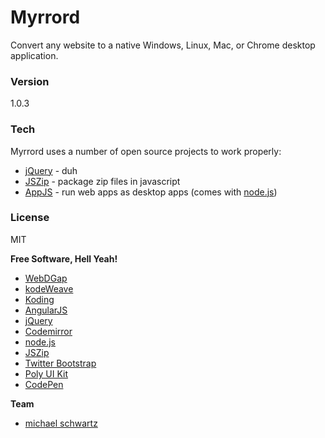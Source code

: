 # Myrrord
Convert any website to a native Windows, Linux, Mac, or Chrome desktop application.

### Version
1.0.3

### Tech

Myrrord uses a number of open source projects to work properly:

* [jQuery](http://jquery.com/) - duh
* [JSZip](https://stuk.github.io/jszip/) - package zip files in javascript
* [AppJS](http://appjs.com/) - run web apps as desktop apps (comes with [node.js](https://nodejs.org/))

### License
MIT

**Free Software, Hell Yeah!**
- [WebDGap](http://webdgap.sourceforge.net/)
- [kodeWeave](http://kodeweave.sourceforge.net/)
- [Koding](https://koding.com/R/mikethedj4)
- [AngularJS](http://angularjs.org)
- [jQuery](http://jquery.com)
- [Codemirror](http://codemirror.net/)
- [node.js](http://nodejs.org)
- [JSZip](https://stuk.github.io/jszip/)
- [Twitter Bootstrap](http://twitter.github.com/bootstrap/)
- [Poly UI Kit](https://github.com/Guilh/Poly)
- [CodePen](http://codepen.io/mikethedj4)

**Team**

- [michael schwartz](http://mikethedj4.github.io/)
